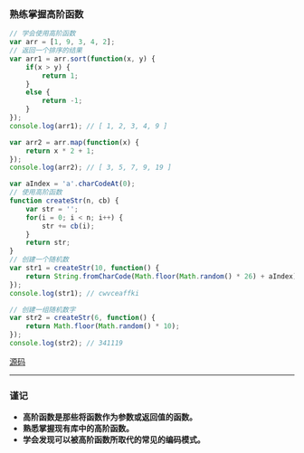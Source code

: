 ### 熟练掌握高阶函数

```javascript
// 学会使用高阶函数
var arr = [1, 9, 3, 4, 2];
// 返回一个排序的结果
var arr1 = arr.sort(function(x, y) {
    if(x > y) {
        return 1;
    }
    else {
        return -1;
    }
});
console.log(arr1); // [ 1, 2, 3, 4, 9 ]

var arr2 = arr.map(function(x) {
    return x * 2 + 1;
});
console.log(arr2); // [ 3, 5, 7, 9, 19 ]

var aIndex = 'a'.charCodeAt(0);
// 使用高阶函数
function createStr(n, cb) {
    var str = '';
    for(i = 0; i < n; i++) {
        str += cb(i);
    }
    return str;
}
// 创建一个随机数
var str1 = createStr(10, function() {
    return String.fromCharCode(Math.floor(Math.random() * 26) + aIndex);
});
console.log(str1); // cwvceaffki

// 创建一组随机数字
var str2 = createStr(6, function() {
    return Math.floor(Math.random() * 10);
});
console.log(str2); // 341119
```
[源码](item19/demo.js)

------

### 谨记
+ **高阶函数是那些将函数作为参数或返回值的函数。**
+ **熟悉掌握现有库中的高阶函数。**
+ **学会发现可以被高阶函数所取代的常见的编码模式。**